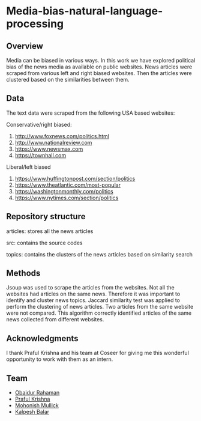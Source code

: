 # Media-bias-natural-language-processing

## Overview

Media can be biased in various ways. In this work we have explored political bias of the news media as available on public websites. News articles were scraped from various left and right biased websites. Then the articles were clustered based on the similarities between them.  

## Data

The text data were scraped from the following USA based websites:

Conservative/right biased:

1. http://www.foxnews.com/politics.html
2. http://www.nationalreview.com 
3. https://www.newsmax.com
4. https://townhall.com

Liberal/left biased

1. https://www.huffingtonpost.com/section/politics
2. https://www.theatlantic.com/most-popular
3. https://washingtonmonthly.com/politics
4. https://www.nytimes.com/section/politics

## Repository structure

articles: stores all the news articles

src: contains the source codes

topics: contains the clusters of the news articles based on similarity search

## Methods

Jsoup was used to scrape the articles from the websites. Not all the websites had articles on the same news. Therefore it was important to identify and cluster news topics. Jaccard similarity test was applied to perform the clustering of news articles. Two articles from the same website were not compared. This algorithm correctly identified articles of the same news collected from different websites.

## Acknowledgments

I thank Praful Krishna and his team at Coseer for giving me this wonderful opportunity to work with them as an intern.

## Team
- [Obaidur Rahaman](https://www.linkedin.com/in/dr-obaidur-rahaman-3487879/)
- [Praful Krishna](https://www.linkedin.com/in/prafulkrishna/)
- [Mohonish Mullick](https://www.linkedin.com/in/mohonish-mullick-24756a55/)
- [Kalpesh Balar](https://www.linkedin.com/in/kalpeshbalar/)



